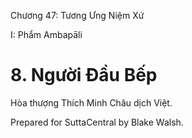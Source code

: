  

Chương 47: Tương Ưng Niệm Xứ

I: Phẩm Ambapāli

# 8\. Người Ðầu Bếp

Hòa thượng Thích Minh Châu dịch Việt.

Prepared for SuttaCentral by Blake Walsh.